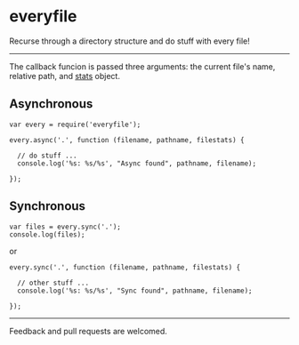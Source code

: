 # everyfile
Recurse through a directory structure and do stuff with every file!

---

The callback funcion is passed three arguments: the current file's name, relative path, and [stats](https://nodejs.org/api/fs.html#fs_class_fs_stats) object.

## Asynchronous

```
var every = require('everyfile');

every.async('.', function (filename, pathname, filestats) {

  // do stuff ...
  console.log('%s: %s/%s', "Async found", pathname, filename);

});
```


## Synchronous

```
var files = every.sync('.');
console.log(files);
```
or
```
every.sync('.', function (filename, pathname, filestats) {

  // other stuff ...
  console.log('%s: %s/%s', "Sync found", pathname, filename);

});
```

---

Feedback and pull requests are welcomed.
